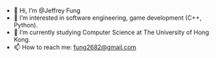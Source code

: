 - 👋 Hi, I’m @Jeffrey Fung
- 👀 I’m interested in software engineering, game development (C++, Python).
- 🌱 I’m currently studying Computer Science at The University of Hong Kong.
- 📫 How to reach me: fung2682@gmail.com

<!---
fung2682/fung2682 is a ✨ special ✨ repository because its `README.md` (this file) appears on your GitHub profile.
You can click the Preview link to take a look at your changes.
--->
